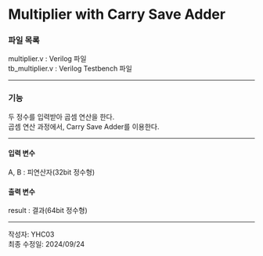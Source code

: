 # Multiplier with Carry Save Adder

### 파일 목록
multiplier.v : Verilog 파일  
tb_multiplier.v : Verilog Testbench 파일

---
### 기능
두 정수를 입력받아 곱셈 연산을 한다.  
곱셈 연산 과정에서, Carry Save Adder를 이용한다.

---
#### 입력 변수
A, B : 피연산자(32bit 정수형)  

#### 출력 변수
result : 결과(64bit 정수형)  

---
작성자: YHC03  
최종 수정일: 2024/09/24
